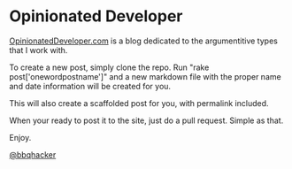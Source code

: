 Opinionated Developer
====================

[OpinionatedDeveloper.com](http://www.opinionateddeveloper.com) is a blog dedicated to the argumentitive types that 
I work with.

To create a new post, simply clone the repo.  Run "rake post['onewordpostname']" and a new markdown file with the proper name and date information will be created for you.

This will also create a scaffolded post for you, with permalink included.

When your ready to post it to the site, just do a pull request.  Simple as that.

Enjoy.

[@bbqhacker](https://twitter.com/Bbqhacker)


